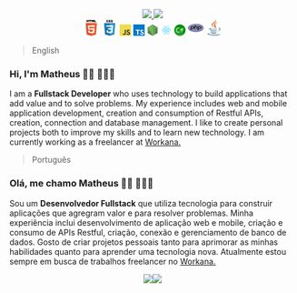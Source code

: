   <p align="center">
    <a href="https://www.linkedin.com/in/matheuspr/">
      <img src="https://img.shields.io/badge/-Matheus Ribeiro-blue?logo=Linkedin&logoColor=white&link=https://www.linkedin.com/in/matheuspr/">
    </a>
    <a href="https://ribeiromatheus.github.io">
      <img src="https://img.shields.io/badge/🌐-Matheus%20Ribeiro-blue">
    </a>
    <br>
  <code><a title="HTML5" target="_blank" rel="noopener noreferrer" href="https://raw.githubusercontent.com/github/explore/5c058a388828bb5fde0bcafd4bc867b5bb3f26f3/topics/html/html.png"><img height="28" src="https://raw.githubusercontent.com/github/explore/5c058a388828bb5fde0bcafd4bc867b5bb3f26f3/topics/html/html.png" style="max-width:100%;"></a></code>
  <code><a title="CSS3" target="_blank" rel="noopener noreferrer" href="https://raw.githubusercontent.com/github/explore/5c058a388828bb5fde0bcafd4bc867b5bb3f26f3/topics/css/css.png"><img height="28" src="https://raw.githubusercontent.com/github/explore/5c058a388828bb5fde0bcafd4bc867b5bb3f26f3/topics/css/css.png" style="max-width:100%;"></a></code>
  <code><a title="JavaScript" target="_blank" rel="noopener noreferrer" href="https://raw.githubusercontent.com/github/explore/80688e429a7d4ef2fca1e82350fe8e3517d3494d/topics/javascript/javascript.png"><img height="20" src="https://raw.githubusercontent.com/github/explore/80688e429a7d4ef2fca1e82350fe8e3517d3494d/topics/javascript/javascript.png" style="max-width:100%;"></a></code>
  <code><a title="TypeScript" target="_blank" rel="noopener noreferrer" href="https://raw.githubusercontent.com/github/explore/80688e429a7d4ef2fca1e82350fe8e3517d3494d/topics/typescript/typescript.png"><img height="20" src="https://raw.githubusercontent.com/github/explore/80688e429a7d4ef2fca1e82350fe8e3517d3494d/topics/typescript/typescript.png" style="max-width:100%;"></a></code>
  <code><a title="Node.js" target="_blank" rel="noopener noreferrer" href="https://raw.githubusercontent.com/github/explore/80688e429a7d4ef2fca1e82350fe8e3517d3494d/topics/nodejs/nodejs.png"><img height="20" src="https://raw.githubusercontent.com/github/explore/80688e429a7d4ef2fca1e82350fe8e3517d3494d/topics/nodejs/nodejs.png" style="max-width:100%;"></a></code>
  <code><a title="ReactJS/React Native" target="_blank" rel="noopener noreferrer" href="https://raw.githubusercontent.com/github/explore/80688e429a7d4ef2fca1e82350fe8e3517d3494d/topics/react/react.png"><img height="20" src="https://raw.githubusercontent.com/github/explore/80688e429a7d4ef2fca1e82350fe8e3517d3494d/topics/react/react.png" style="max-width:100%;"></a></code>
  <code><a title="C#" target="_blank" rel="noopener noreferrer" href="https://raw.githubusercontent.com/github/explore/5c058a388828bb5fde0bcafd4bc867b5bb3f26f3/topics/csharp/csharp.png"><img height="20" src="https://raw.githubusercontent.com/github/explore/5c058a388828bb5fde0bcafd4bc867b5bb3f26f3/topics/csharp/csharp.png" style="max-width:100%;"></a></code>
  <code><a title="PHP" target="_blank" rel="noopener noreferrer" href="https://raw.githubusercontent.com/github/explore/5c058a388828bb5fde0bcafd4bc867b5bb3f26f3/topics/php/php.png"><img height="28" src="https://raw.githubusercontent.com/github/explore/5c058a388828bb5fde0bcafd4bc867b5bb3f26f3/topics/php/php.png" style="max-width:100%;"></a></code>
  <code><a title="Java" target="_blank" rel="noopener noreferrer" href="https://raw.githubusercontent.com/github/explore/5c058a388828bb5fde0bcafd4bc867b5bb3f26f3/topics/java/java.png"><img height="28" src="https://raw.githubusercontent.com/github/explore/5c058a388828bb5fde0bcafd4bc867b5bb3f26f3/topics/java/java.png" style="max-width:100%;"></a></code>
  </p> 

> English
### Hi, I'm Matheus 👋🏾 👩🏾‍💻
I am a **Fullstack Developer** who uses technology to build applications that add value and to solve problems. My experience includes web and mobile application development, creation and consumption of Restful APIs, creation, connection and database management. I like to create personal projects both to improve my skills and to learn new technology. I am currently working as a freelancer at <a target="_blank" href="https://www.workana.com/freelancer/8fded6f07d872eef3def953c9c429bdb">Workana.</a>

> Português
### Olá, me chamo Matheus 👋🏾 👩🏾‍💻
Sou um **Desenvolvedor Fullstack** que utiliza tecnologia para construir aplicações que agregram valor e para resolver problemas. Minha experiência inclui desenvolvimento de aplicação web e mobile, criação e consumo de APIs Restful, criação, conexão e gerenciamento de banco de dados. Gosto de criar projetos pessoais tanto para aprimorar as minhas habilidades quanto para aprender uma tecnologia nova. Atualmente estou sempre em busca de trabalhos freelancer no <a target="_blank" href="https://www.workana.com/freelancer/8fded6f07d872eef3def953c9c429bdb">Workana.</a>

<div style="display:flex;justify-content:center">
  <img src="https://github-readme-stats.vercel.app/api?username=ribeiromatheus&show_icons=true&theme=radical">
  <img src="https://github-readme-stats.vercel.app/api/top-langs/?username=ribeiromatheus&layout=compact&theme=radical">
</div>

<!--
**ribeiromatheus/ribeiromatheus** is a ✨ _special_ ✨ repository because its `README.md` (this file) appears on your GitHub profile.

Here are some ideas to get you started:

- 🔭 I’m currently working on ...
- 🌱 I’m currently learning ...
- 👯 I’m looking to collaborate on ...
- 🤔 I’m looking for help with ...
- 💬 Ask me about ...
- 📫 How to reach me: ...
- 😄 Pronouns: ...
- ⚡ Fun fact: ...
-->
